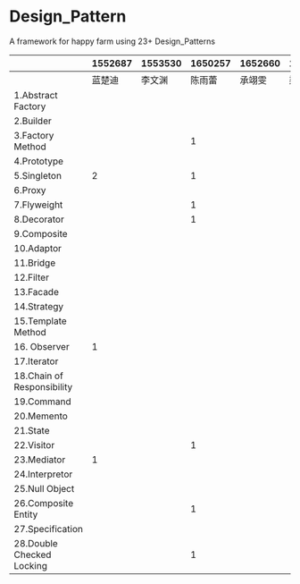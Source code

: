 # Design_Pattern
A framework for happy farm using 23+ Design_Patterns 



|                            | 1552687 | 1553530 | 1650257 | 1652660 | 1652667 | 1652701 | 1652742 | 1652791 | 1652792 | 1652801 |
| -------------------------- | ------- | ------- | ------- | ------- | ------- | ------- | ------- | ------- | ------- | ------- |
|                            | 蓝楚迪  | 李文渊  | 陈雨蕾  | 承翊雯  | 梁栎鹏  | 刘轩    | 贺鹏程  | 温庭杰  | 罗吉皓  | 陈志    |
| 1.Abstract Factory         |         |         |         |         |         |         |         |         |         |         |
| 2.Builder                  |         |         |         |         |         |         |         |         |         |         |
| 3.Factory Method           |         |         | 1 |         |         |         |         |         |         |         |
| 4.Prototype                |         |         |         |         |         |         |         |         |         |         |
| 5.Singleton                | 2 |         | 1 |         |         |         |         |         |         |         |
| 6.Proxy                    |         |         |         |         |         |         |         |         |         |         |
| 7.Flyweight                |         |         | 1 |         |         |         |         |         |         |         |
| 8.Decorator                |         |         | 1 |         |         |         |         |         |         |         |
| 9.Composite                |         |         |         |         |         |         |         |         |         |         |
| 10.Adaptor                 |         |         |         |         |         |         |         |         |         |         |
| 11.Bridge                  |         |         |         |         |         |         |         |         |         |         |
| 12.Filter                  |         |         |         |         |         |         |         |         |         |         |
| 13.Facade                  |         |         |         |         |         |         |         |         |         |         |
| 14.Strategy                |         |         |         |         |         |         |         |         |         |         |
| 15.Template Method         |         |         |         |         |         |         |         |         |         |         |
| 16. Observer               | 1 |         |         |         |         |         |         |         |         |         |
| 17.Iterator                |         |         |         |         |         |         |         |         |         |         |
| 18.Chain of Responsibility |         |         |         |         |         |         |         |         |         |         |
| 19.Command                 |         |         |         |         |         |         |         |         |         |         |
| 20.Memento                 |         |         |         |         |         |         |         |         |         |         |
| 21.State                   |         |         |         |         |         |         |         |         |         |         |
| 22.Visitor                 |         |         | 1 |         |         |         |         |         |         |         |
| 23.Mediator                | 1 |         |         |         |         |         |         |         |         |         |
| 24.Interpretor             |         |         |         |         |         |         |         |         |         |         |
| 25.Null Object             |         |         |         |         |         |         |         |         |         |         |
| 26.Composite Entity        |         |         | 1 |         |         |         |         |         |         |         |
| 27.Specification           |         |         |         |         |         ||||||
| 28.Double Checked Locking |         |         | 1 ||||||||